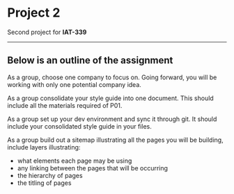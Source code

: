 # Project 2
Second project for <b>IAT-339</b>

---

## Below is an outline of the assignment

As a group, choose one company to focus on. Going forward, you will be working with only one potential company idea.

As a group consolidate your style guide into one document. This should include all the materials required of P01.

As a group set up your dev environment and sync it through git. It should include your consolidated style guide in your files.

As a group build out a sitemap illustrating all the pages you will be building, include layers illustrating:
* what elements each page may be using
* any linking between the pages that will be occurring
* the hierarchy of pages
* the titling of pages

